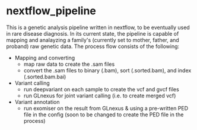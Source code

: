 # nextflow_pipeline

This is a genetic analysis pipeline written in nextflow, to be eventually used in rare disease diagnosis.
In its current state, the pipeline is capable of mapping and analayzing a family's (currently set to mother, father, and proband) raw genetic data.
The process flow consists of the following:
* Mapping and converting
  * map raw data to create the .sam files
  * convert the .sam files to binary (.bam), sort (.sorted.bam), and index (.sorted.bam.bai)
* Variant calling
  * run deepvariant on each sample to create the vcf and gvcf files
  * run GLnexus for joint variant calling (i.e. to create merged vcf)
* Variant annotation
  * run exomiser on the result from GLnexus & using a pre-written PED file in the config (soon to be changed to create the PED file in the process)
